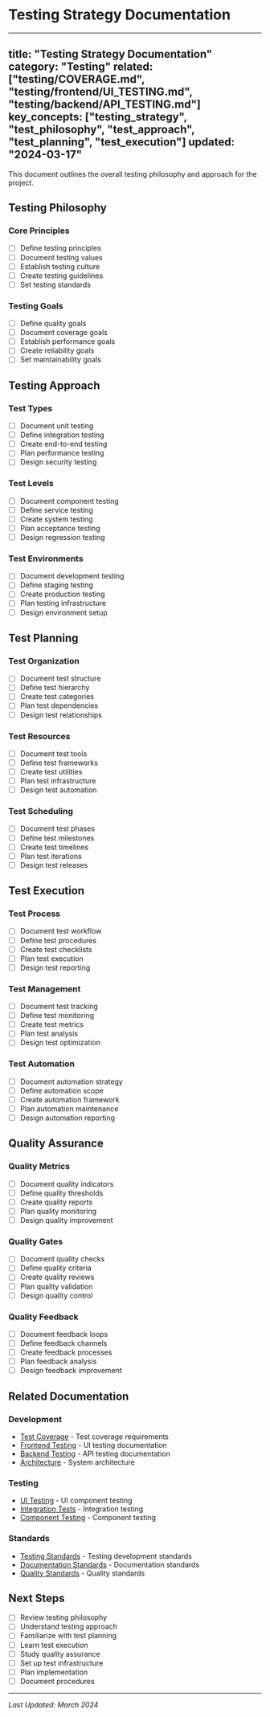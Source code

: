 # Testing Strategy Documentation

---
title: "Testing Strategy Documentation"
category: "Testing"
related: ["testing/COVERAGE.md", "testing/frontend/UI_TESTING.md", "testing/backend/API_TESTING.md"]
key_concepts: ["testing_strategy", "test_philosophy", "test_approach", "test_planning", "test_execution"]
updated: "2024-03-17"
---

This document outlines the overall testing philosophy and approach for the project.

## Testing Philosophy

### Core Principles
- [ ] Define testing principles
- [ ] Document testing values
- [ ] Establish testing culture
- [ ] Create testing guidelines
- [ ] Set testing standards

### Testing Goals
- [ ] Define quality goals
- [ ] Document coverage goals
- [ ] Establish performance goals
- [ ] Create reliability goals
- [ ] Set maintainability goals

## Testing Approach

### Test Types
- [ ] Document unit testing
- [ ] Define integration testing
- [ ] Create end-to-end testing
- [ ] Plan performance testing
- [ ] Design security testing

### Test Levels
- [ ] Document component testing
- [ ] Define service testing
- [ ] Create system testing
- [ ] Plan acceptance testing
- [ ] Design regression testing

### Test Environments
- [ ] Document development testing
- [ ] Define staging testing
- [ ] Create production testing
- [ ] Plan testing infrastructure
- [ ] Design environment setup

## Test Planning

### Test Organization
- [ ] Document test structure
- [ ] Define test hierarchy
- [ ] Create test categories
- [ ] Plan test dependencies
- [ ] Design test relationships

### Test Resources
- [ ] Document test tools
- [ ] Define test frameworks
- [ ] Create test utilities
- [ ] Plan test infrastructure
- [ ] Design test automation

### Test Scheduling
- [ ] Document test phases
- [ ] Define test milestones
- [ ] Create test timelines
- [ ] Plan test iterations
- [ ] Design test releases

## Test Execution

### Test Process
- [ ] Document test workflow
- [ ] Define test procedures
- [ ] Create test checklists
- [ ] Plan test execution
- [ ] Design test reporting

### Test Management
- [ ] Document test tracking
- [ ] Define test monitoring
- [ ] Create test metrics
- [ ] Plan test analysis
- [ ] Design test optimization

### Test Automation
- [ ] Document automation strategy
- [ ] Define automation scope
- [ ] Create automation framework
- [ ] Plan automation maintenance
- [ ] Design automation reporting

## Quality Assurance

### Quality Metrics
- [ ] Document quality indicators
- [ ] Define quality thresholds
- [ ] Create quality reports
- [ ] Plan quality monitoring
- [ ] Design quality improvement

### Quality Gates
- [ ] Document quality checks
- [ ] Define quality criteria
- [ ] Create quality reviews
- [ ] Plan quality validation
- [ ] Design quality control

### Quality Feedback
- [ ] Document feedback loops
- [ ] Define feedback channels
- [ ] Create feedback processes
- [ ] Plan feedback analysis
- [ ] Design feedback improvement

## Related Documentation

### Development
- [Test Coverage](COVERAGE.md) - Test coverage requirements
- [Frontend Testing](../../testing/frontend/UI_TESTING.md) - UI testing documentation
- [Backend Testing](../../testing/backend/API_TESTING.md) - API testing documentation
- [Architecture](../../ARCHITECTURE.md) - System architecture

### Testing
- [UI Testing](../../testing/frontend/UI_TESTING.md) - UI component testing
- [Integration Tests](../../testing/frontend/INTEGRATION_TESTING.md) - Integration testing
- [Component Testing](../../testing/frontend/COMPONENT_TESTING.md) - Component testing

### Standards
- [Testing Standards](../../standards/TESTING_STANDARDS.md) - Testing development standards
- [Documentation Standards](../../standards/DOCUMENTATION.md) - Documentation standards
- [Quality Standards](../../standards/QUALITY_STANDARDS.md) - Quality standards

## Next Steps

- [ ] Review testing philosophy
- [ ] Understand testing approach
- [ ] Familiarize with test planning
- [ ] Learn test execution
- [ ] Study quality assurance
- [ ] Set up test infrastructure
- [ ] Plan implementation
- [ ] Document procedures

---

*Last Updated: March 2024* 